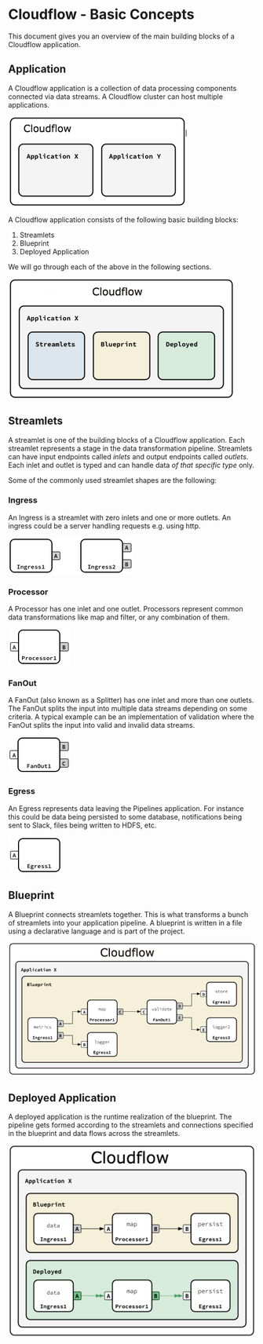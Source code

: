 # Cloudflow - Basic Concepts

This document gives you an overview of the main building blocks of a Cloudflow application.

## Application

A Cloudflow application is a collection of data processing components connected via data streams. A Cloudflow cluster can host multiple applications.

![Application](images/apps-1.png?resize=400,400&classes=center)

A Cloudflow application consists of the following basic building blocks:

1. Streamlets
2. Blueprint
3. Deployed Application

We will go through each of the above in the following sections.

![Application Building Blocks](images/apps-2.png?raw=true "Application Building Blocks")


## Streamlets

A streamlet is one of the building blocks of a Cloudflow application. Each streamlet represents a stage in the data transformation pipeline. Streamlets can have input endpoints called _inlets_ and output endpoints called _outlets_. Each inlet and outlet is typed and can handle data _of that specific type_ only.

Some of the commonly used streamlet shapes are the following:

### Ingress 

An Ingress is a streamlet with zero inlets and one or more outlets. An ingress could be a server handling requests e.g. using http.

![Ingress](images/streamlets-ingress.png?raw=true "Ingress")

### Processor

A Processor has one inlet and one outlet. Processors represent common data transformations like map and filter, or any combination of them.

![Processor](images/streamlets-processor.png?raw=true "Processor")

### FanOut

A FanOut (also known as a Splitter) has one inlet and more than one outlets. The FanOut splits the input into multiple data streams depending on some criteria. A typical example can be an implementation of validation where the FanOut splits the input into valid and invalid data streams.

![Splitter](images/streamlets-fanout.png?raw=true "Splitter")

### Egress

An Egress represents data leaving the Pipelines application. For instance this could be data being persisted to some database, notifications being sent to Slack, files being written to HDFS, etc.

![Egress](images/streamlets-egress.png?raw=true "Egress")

## Blueprint

A Blueprint connects streamlets together. This is what transforms a bunch of streamlets into your application pipeline. A blueprint is written in a file using a declarative language and is part of the project. 

![Egress](images/blueprint.png?raw=true "Egress")

## Deployed Application

A deployed application is the runtime realization of the blueprint. The pipeline gets formed according to the streamlets and connections specified in the blueprint and data flows across the streamlets.

![Deployed App](images/deploy-2.png?raw=true "Deployed App")
